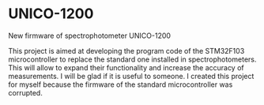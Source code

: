# UNICO-1200
New firmware of spectrophotometer UNICO-1200

This project is aimed at developing the program code of the STM32F103 microcontroller to replace the standard one installed in spectrophotometers. This will allow to expand their functionality and increase the accuracy of measurements.
I will be glad if it is useful to someone. I created this project for myself because the firmware of the standard microcontroller was corrupted.
